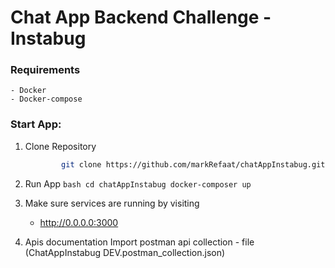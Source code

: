 # Chat App Backend Challenge - Instabug

### Requirements
    - Docker
    - Docker-compose

### Start App:
1. Clone Repository
    ```bash
            git clone https://github.com/markRefaat/chatAppInstabug.git
    ```
2.   Run App 
    ```bash
            cd chatAppInstabug
            docker-composer up
    ```
3.   Make sure services are running by visiting
        - http://0.0.0.0:3000

4. Apis documentation
        Import postman api collection - file (ChatAppInstabug DEV.postman_collection.json)